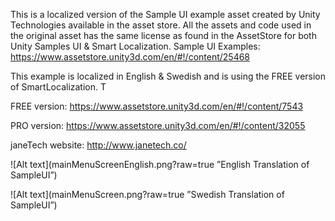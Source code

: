 This is a localized version of the Sample UI example asset created by Unity Technologies available in the asset store. All the assets and code used in the original asset has the same license as found in the AssetStore for both Unity Samples UI & Smart Localization.
Sample UI Examples: https://www.assetstore.unity3d.com/en/#!/content/25468

This example is localized in English & Swedish and is using the FREE version of SmartLocalization. T

FREE version: https://www.assetstore.unity3d.com/en/#!/content/7543

PRO version: https://www.assetstore.unity3d.com/en/#!/content/32055

janeTech website: http://www.janetech.co/

![Alt text](mainMenuScreenEnglish.png?raw=true ”English Translation of SampleUI”)

![Alt text](mainMenuScreen.png?raw=true ”Swedish Translation of SampleUI”)

